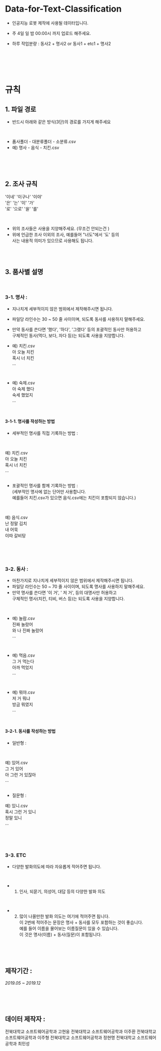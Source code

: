 # Data-for-Text-Classification

* 인공지능 로봇 제작에 사용될 데이터입니다.

* 주 4일 일 밤 00:00시 까지 업로드 해주세요.

* 하루 작업분량 : 동사2 + 명사2  or  동사1 + etc1 + 명사2
<br>


<br>
<br>
<br>

# 규칙

## 1. 파일 경로
* 반드시 아래와 같은 방식(3단)의 경로를 가지게 해주세요 <br>

<br>

* 품사폴더 - 대분류폴더 - 소분류.csv 
* 예) 명사 - 음식 - 치킨.csv

<br>
<br>
<br>

## 2. 조사 규칙

'이네' '이구나' '이야' <br> 
'은' '는' '이' '가' <br>
'로' '으로' '을' '를' <br>

<br>

* 위의 조사들은 사용을 지양해주세요. (무조건 안되는건 ) <br>
* 위에 언급한 조사 이외의 조사, 예를들어 "너도"에서 '도' 등의 <br>
사는 내용적 의미가 있으므로 사용해도 됩니다. <br>

<br>
<br>

## 3. 품사별 설명

<br>

### 3-1. 명사 : 
* 지나치게 세부적이지 않은 범위에서 제작해주시면 됩니다. <br>
* 파일당 라인수는 30 ~ 50 줄 사이이며, 되도록 동사를 사용하지 말해주세요. <br>
* 만약 동사를 쓴다면 '했다', '하다', '그랬다' 등의 포괄적인 동사만 허용하고 <br>
구체적인 동사(먹다, 보다, 자다 등)는 되도록 사용을 지양합니다.

* 예) 치킨.csv <br>
아 오늘 치킨 <br>
혹시 너 치킨 <br>
... <br>
<br>

* 예) 숙제.csv <br>
아 숙제 했다 <br>
숙세 했었지 <br>
... <br>
<br>


#### 3-1-1. 명사를 작성하는 방법

* 세부적인 명사를 직접 기록하는 방법 : <br>
<br>

예) 치킨.csv <br>
아 오늘 치킨 <br>
혹시 너 치킨 <br>
... <br>
<br>

* 포괄적인 명사를 함께 기록하는 방법 : <br>
(세부적인 명사에 없는 단어만 사용합니다. <br>
예를들어 치킨.csv가 있으면 음식.csv에는 치킨이 포함되지 않습니다.) <br>

<br>

예) 음식.csv <br>
난 정말 김치 <br>
내 어묵 <br>
이따 갈비탕 <br>

<br>
<br>
<br>


### 3-2. 동사 : 
* 마찬가지로 지나치게 세부적이지 않은 범위에서 제작해주시면 됩니다. <br>
* 파일당 라인수는 50 ~ 70 줄 사이이며, 되도록 명사를 사용하지 말해주세요. <br>
* 만약 명사를 쓴다면 '이 거', ' 저 거', 등의 대명사만 허용하고 <br>
구체적인 명사(치킨, 티비, 버스 등)는 되도록 사용을 지양합니다.

<br>

* 예) 놀람.csv <br>
진짜 놀랐어 <br>
와 나 진짜 놀랐어 <br>
... <br>
<br>

* 예) 먹음.csv <br>
그 거 먹는다 <br>
아까 먹었지 <br>
... <br>
<br>

* 예) 뭐야.csv <br>
저 거 뭐냐 <br>
방금 뭐였지 <br>
... <br>
<br>


#### 3-2-1. 동사를 작성하는 방법

* 일반형 : <br>
<br>

예) 있어.csv <br>
그 거 있어 <br>
아 그런 거 있잖아 <br>
... <br>
<br>

* 질문형 : <br>

예) 있니.csv <br>
혹시 그런 거 있니 <br>
정말 있니 <br>
... <br>

<br>
<br>
<br>



### 3-3. ETC

* 다양한 발화의도에 따라 자유롭게 적어주면 됩니다.

<br>

* 1. 인사, 되묻기, 의성어, 대답 등의 다양한 발화 의도

<br>

* 2. 많이 나올만한 발화 의도는 여기에 적어주면 됩니다. <br>
이 2번에 적어주는 문장은 명사 + 동사를 모두 포함하는 것이 좋습니다. <br >
예를 들어 이름을 물어보는 이름질문이 있을 수 있습니다. <br>
이 것은 명사(이름) + 동사(질문)이 포함됩니다. <br>

<br>
<br>
<br>


## 제작기간 : 

*2019.05 ~ 2019.12*

<br>
<br>
<br>

  
## 데이터 제작자 : 
전북대학교 소프트웨어공학과 고현웅
전북대학교 소프트웨어공학과 이주환
전북대학교 소프트웨어공학과 이주형
전북대학교 소프트웨어공학과 정현명
전북대학교 소프트웨어공학과 최민성



